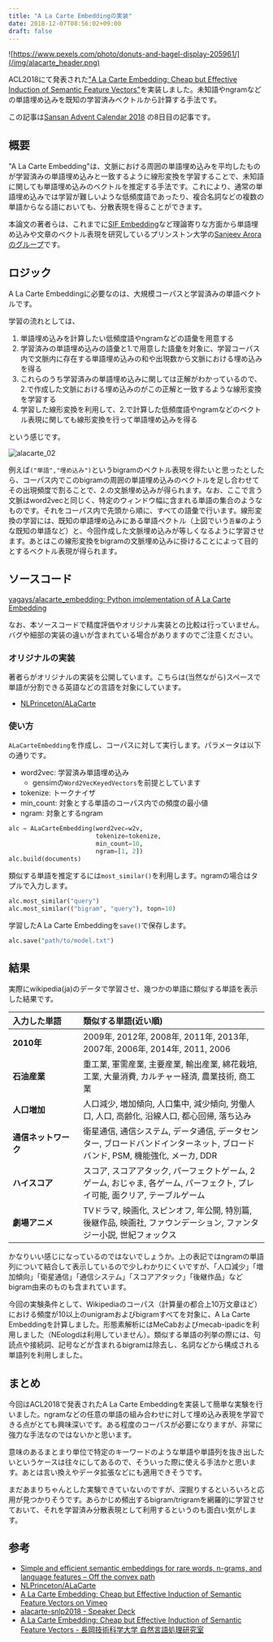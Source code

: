 ```yaml
---
title: "A La Carte Embeddingの実装"
date: 2018-12-07T08:56:02+09:00
draft: false
---
```


![https://www.pexels.com/photo/donuts-and-bagel-display-205961/](/img/alacarte_header.png)

ACL2018にて発表された["A La Carte Embedding: Cheap but Effective Induction of Semantic Feature Vectors"](https://arxiv.org/abs/1805.05388)を実装しました。未知語やngramなどの単語埋め込みを既知の学習済みベクトルから計算する手法です。

この記事は[Sansan Advent Calendar 2018](https://adventar.org/calendars/3423) の8日目の記事です。

## 概要
"A La Carte Embedding"は、文脈における周囲の単語埋め込みを平均したものが学習済みの単語埋め込みと一致するように線形変換を学習することで、未知語に関しても単語埋め込みのベクトルを推定する手法です。これにより、通常の単語埋め込みでは学習が難しいような低頻度語であったり、複合名詞などの複数の単語からなる語においても、分散表現を得ることができます。

本論文の著者らは、これまでに[SIF Embedding](https://openreview.net/forum?id=SyK00v5xx)など理論寄りな方面から単語埋め込みや文章のベクトル表現を研究しているプリンストン大学の[Sanjeev Aroraのグループ](http://unsupervised.cs.princeton.edu/index.html)です。

## ロジック
A La Carte Embeddingに必要なのは、大規模コーパスと学習済みの単語ベクトルです。

学習の流れとしては、

1. 単語埋め込みを計算したい低頻度語やngramなどの語彙を用意する
2. 学習済みの単語埋め込みの語彙と1.で用意した語彙を対象に、学習コーパス内で文脈内に存在する単語埋め込みの和や出現数から文脈における埋め込みを得る
3. これらのうち学習済みの単語埋め込みに関しては正解がわかっているので、2.で作成した文脈における埋め込みのがこの正解と一致するような線形変換を学習する
4. 学習した線形変換を利用して、2.で計算した低頻度語やngramなどのベクトル表現に関しても線形変換を行って単語埋め込みを得る

という感じです。

![alacarte_02](/img/alacarte_02.png)

例えば`("単語","埋め込み")`というbigramのベクトル表現を得たいと思ったとしたら、コーパス内でこのbigramの周囲の単語埋め込みのベクトルを足し合わせてその出現頻度で割ることで、2.の文脈埋め込みが得られます。なお、ここで言う文脈はword2vecと同じく、特定のウィンドウ幅に含まれる単語の集合のようなものです。それをコーパス内で先頭から順に、すべての語彙で行います。線形変換の学習には、既知の単語埋め込みにある単語ベクトル（上図でいう`吾輩`のような既知の単語など）と、今回作成した文脈埋め込みが等しくなるように学習させます。あとはこの線形変換をbigramの文脈埋め込みに掛けることによって目的とするベクトル表現が得られます。


##  ソースコード
[yagays/alacarte\_embedding: Python implementation of A La Carte Embedding](https://github.com/yagays/alacarte_embedding)

なお、本ソースコードで精度評価やオリジナル実装との比較は行っていません。バグや細部の実装の違いが含まれている場合がありますのでご注意ください。

### オリジナルの実装

著者らがオリジナルの実装を公開しています。こちらは(当然ながら)スペースで単語が分割できる英語などの言語を対象にしています。

- [NLPrinceton/ALaCarte](https://github.com/NLPrinceton/ALaCarte)

### 使い方
`ALaCarteEmbedding`を作成し、コーパスに対して実行します。パラメータは以下の通りです。

- word2vec: 学習済み単語埋め込み
  - gensimの`Word2VecKeyedVectors`を前提としています
- tokenize: トークナイザ
- min_count: 対象とする単語のコーパス内での頻度の最小値
- ngram: 対象とするngram

```py
alc = ALaCarteEmbedding(word2vec=w2v,
                        tokenize=tokenize,
                        min_count=10,
                        ngram=[1, 2])
alc.build(documents)
```

類似する単語を推定するには`most_similar()`を利用します。ngramの場合はタプルで入力します。

```py
alc.most_similar("query")
alc.most_similar(("bigram", "query"), topn=10)
```

学習したA La Carte Embeddingを`save()`で保存します。

```py
alc.save("path/to/model.txt")
```

## 結果
実際にwikipedia(ja)のデータで学習させ、幾つかの単語に類似する単語を表示した結果です。

| 入力した単語　　　　　 | 類似する単語(近い順)  |
| :------------- | :------------- |
| **2010年**  | 2009年, 2012年, 2008年, 2011年, 2013年, 2007年, 2006年, 2014年, 2011, 2006       |
| **石油産業**  | 重工業, 軍需産業, 主要産業, 輸出産業, 綿花栽培, 工業, 大量消費, カルチャー経済, 農業技術, 商工業  |
| **人口増加**   | 人口減少, 増加傾向, 人口集中, 減少傾向, 労働人口, 人口, 高齢化, 沿線人口, 都心回帰, 落ち込み  |
| **通信ネットワーク**  | 衛星通信, 通信システム, データ通信, データセンター, ブロードバンドインターネット, ブロードバンド, PSM, 機能強化, メーカ, DDR  |
| **ハイスコア**   | スコア, スコアアタック, パーフェクトゲーム, 2ゲーム, おじゃま, 各ゲーム, パーフェクト, プレイ可能, 面クリア, テーブルゲーム  |
| **劇場アニメ**   | TVドラマ, 映画化, スピンオフ, 年公開, 特別篇, 後継作品, 映画社, ファウンデーション, ファンタジー小説, 世紀フォックス  |

かなりいい感じになっているのではないでしょうか。上の表記ではngramの単語列について結合して表示しているので少しわかりにくいですが、「人口減少」「増加傾向」「衛星通信」「通信システム」「スコアアタック」「後継作品」などbigram由来のものも含まれています。

今回の実験条件として、Wikipediaのコーパス（計算量の都合上10万文章ほど）における頻度が10以上のunigramおよびbigramすべてを対象に、A La Carte Embeddingを計算しました。形態素解析にはMeCabおよびmecab-ipadicを利用しました（NEologdは利用していません）。類似する単語の列挙の際には、句読点や接続詞、記号などが含まれるbigramは除去し、名詞などから構成される単語列を利用しました。

## まとめ

今回はACL2018で発表されたA La Carte Embeddingを実装して簡単な実験を行いました。ngramなどの任意の単語の組み合わせに対して埋め込み表現を学習できる点がとても興味深いです。ある程度のコーパスが必要になりますが、非常に強力な手法なのではないかと思います。

意味のあるまとまり単位で特定のキーワードのような単語や単語列を抜き出したいというケースは往々にしてあるので、そういった際に使える手法かと思います。あとは言い換えやデータ拡張などにも適用できそうです。

まだあまりちゃんとした実験できていないのですが、深掘りするといろいろと応用が見つかりそうです。あらかじめ頻出するbigram/trigramを網羅的に学習させておいて、それを学習済み分散表現として利用するというのも面白い気がします。

## 参考

- [Simple and efficient semantic embeddings for rare words, n\-grams, and language features – Off the convex path](http://www.offconvex.org/2018/09/18/alacarte/)
- [NLPrinceton/ALaCarte](https://github.com/NLPrinceton/ALaCarte)
- [A La Carte Embedding: Cheap but Effective Induction of Semantic Feature Vectors on Vimeo](https://vimeo.com/285807785)
- [alacarte\-snlp2018 \- Speaker Deck](https://speakerdeck.com/manaysh/alacarte-snlp2018-1)
- [A La Carte Embedding: Cheap but Effective Induction of Semantic Feature Vectors \- 長岡技術科学大学 自然言語処理研究室](http://www.jnlp.org/gumizawa/present_literature/present_literture_180613)
